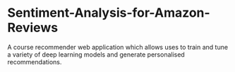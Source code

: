 # Sentiment-Analysis-for-Amazon-Reviews
A course recommender web application which allows uses to train and tune a variety of deep learning models and generate personalised recommendations.
